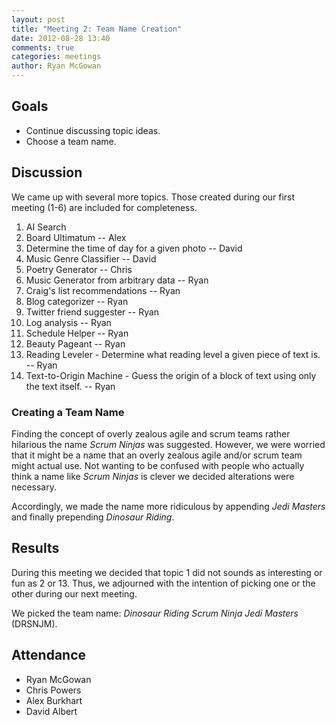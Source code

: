 ```yaml
---
layout: post
title: "Meeting 2: Team Name Creation"
date: 2012-08-28 13:40
comments: true
categories: meetings
author: Ryan McGowan
---
```


## Goals

*   Continue discussing topic ideas.
*   Choose a team name.

## Discussion

We came up with several more topics. Those created during our first meeting
(1-6) are included for completeness.

1.  AI Search
2.  Board Ultimatum -- Alex
3.  Determine the time of day for a given photo -- David
4.  Music Genre Classifier -- David
5.  Poetry Generator -- Chris
6.  Music Generator from arbitrary data -- Ryan
7.  Craig's list recommendations  -- Ryan
8.  Blog categorizer -- Ryan
9.  Twitter friend suggester -- Ryan
10. Log analysis -- Ryan
11. Schedule Helper -- Ryan
12. Beauty Pageant -- Ryan
13. Reading Leveler - Determine what reading level a given piece of text is. --
    Ryan
14. Text-to-Origin Machine - Guess the origin of a block of text using only the
    text itself. -- Ryan

### Creating a Team Name

Finding the concept of overly zealous agile and scrum teams rather hilarious the
name *Scrum Ninjas* was suggested. However, we were worried that it might be a
name that an overly zealous agile and/or scrum team might actual use.  Not
wanting to be confused with people who actually think a name like *Scrum Ninjas*
is clever we decided alterations were necessary.

Accordingly, we made the name more ridiculous by appending *Jedi Masters* and
finally prepending *Dinosaur Riding*.

## Results

During this meeting we decided that topic 1 did not sounds as interesting or fun
as 2 or 13.  Thus, we adjourned with the intention of picking one or the other
during our next meeting.

We picked the team name: *Dinosaur Riding Scrum Ninja Jedi Masters* (DRSNJM).

## Attendance

-   Ryan McGowan
-   Chris Powers
-   Alex Burkhart
-   David Albert
